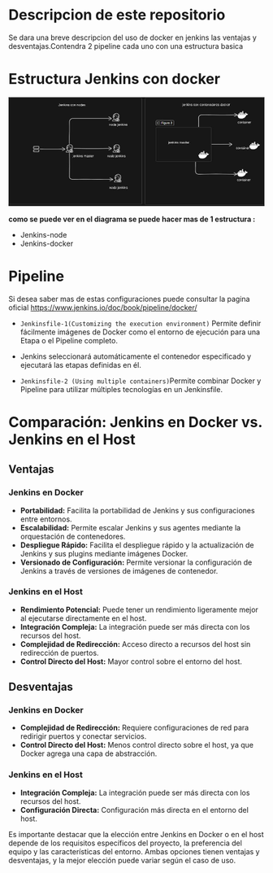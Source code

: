 # Descripcion de este repositorio

Se dara una breve descripcion del uso de docker en jenkins las ventajas y desventajas.Contendra 2 pipeline cada uno con una estructura basica


# Estructura Jenkins con docker

![Diagrama](https://github.com/Andherson333333/CI-CD/blob/main/Jenkins/jenkins-docker/imagenes/docker-jenkins.JPG)

 **como se puede ver en el diagrama se puede hacer mas de 1 estructura :**
   - Jenkins-node
   - Jenkins-docker


# Pipeline 

Si desea saber mas de estas configuraciones puede consultar la pagina oficial https://www.jenkins.io/doc/book/pipeline/docker/

-  `Jenkinsfile-1(Customizing the execution environment)` Permite definir fácilmente imágenes de Docker como el entorno de ejecución para una Etapa o el Pipeline completo.
- Jenkins seleccionará automáticamente el contenedor especificado y ejecutará las etapas definidas en él.

-  `Jenkinsfile-2 (Using multiple containers)`Permite combinar Docker y Pipeline para utilizar múltiples tecnologías en un Jenkinsfile.

# Comparación: Jenkins en Docker vs. Jenkins en el Host

## Ventajas

### Jenkins en Docker
- **Portabilidad:** Facilita la portabilidad de Jenkins y sus configuraciones entre entornos.
- **Escalabilidad:** Permite escalar Jenkins y sus agentes mediante la orquestación de contenedores.
- **Despliegue Rápido:** Facilita el despliegue rápido y la actualización de Jenkins y sus plugins mediante imágenes Docker.
- **Versionado de Configuración:** Permite versionar la configuración de Jenkins a través de versiones de imágenes de contenedor.

### Jenkins en el Host
- **Rendimiento Potencial:** Puede tener un rendimiento ligeramente mejor al ejecutarse directamente en el host.
- **Integración Compleja:** La integración puede ser más directa con los recursos del host.
- **Complejidad de Redirección:** Acceso directo a recursos del host sin redirección de puertos.
- **Control Directo del Host:** Mayor control sobre el entorno del host.

## Desventajas

### Jenkins en Docker

- **Complejidad de Redirección:** Requiere configuraciones de red para redirigir puertos y conectar servicios.
- **Control Directo del Host:** Menos control directo sobre el host, ya que Docker agrega una capa de abstracción.

### Jenkins en el Host
- **Integración Compleja:** La integración puede ser más directa con los recursos del host.
- **Configuración Directa:** Configuración más directa en el entorno del host.

Es importante destacar que la elección entre Jenkins en Docker o en el host depende de los requisitos específicos del proyecto, la preferencia del equipo y las características del entorno. Ambas opciones tienen ventajas y desventajas, y la mejor elección puede variar según el caso de uso.








